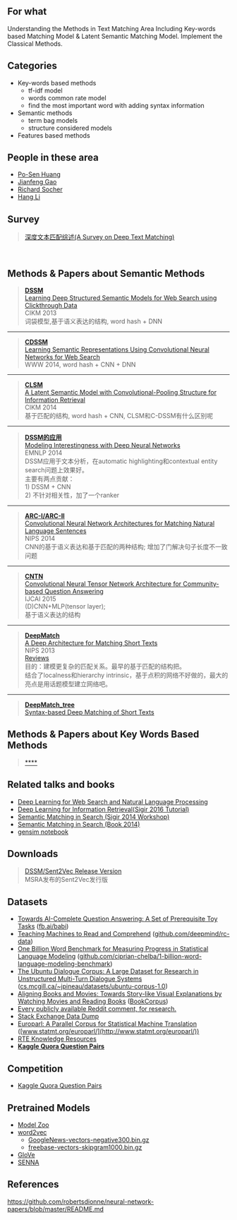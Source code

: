 ## For what
Understanding the Methods in Text Matching Area Including Key-words based Matching Model & Latent Semantic Matching Model.
Implement the Classical Methods.

## Categories
- Key-words based methods
    - tf-idf model
    - words common rate model
    - find the most important word with adding syntax information
- Semantic methods
    - term bag models
    - structure considered models
- Features based methods

## People in these area
- [Po-Sen Huang](https://posenhuang.github.io/full_publication.html)
- [Jianfeng Gao](https://www.microsoft.com/en-us/research/people/jfgao/)
- [Richard Socher](http://www.socher.org/index.php/Main/HomePage)
- [Hang Li](http://www.hangli-hl.com/index.html)

## Survey
> [深度文本匹配综述(A Survey on Deep Text Matching)](http://kns.cnki.net/KCMS/detail/detail.aspx?dbcode=CJFQ&dbname=CAPJLAST&filename=JSJX20160920002&uid=WEEvREcwSlJHSldRa1FhdXNXYXJvK0FZMlhXUDZsYnBMQjhHTElMeE1jRT0=$9A4hF_YAuvQ5obgVAqNKPCYcEjKensW4ggI8Fm4gTkoUKaID8j8gFw!!&v=MzA2OTFscVdNMENMTDdSN3FlWU9ac0ZDcmxWYnZPSTFzPUx6N0Jkckc0SDlmTXBvMUZaT3NOWXc5TXptUm42ajU3VDNm)
<br> 


## Methods & Papers about Semantic Methods

> [**DSSM**](./DSSM/dssm.py)
<br> [Learning Deep Structured Semantic Models for Web Search using Clickthrough Data](https://posenhuang.github.io/papers/cikm2013_DSSM_fullversion.pdf)
<br> CIKM 2013
<br> 词袋模型,基于语义表达的结构, word hash + DNN 
-----
> [**CDSSM**]() 
 <br> [Learning Semantic Representations Using Convolutional Neural Networks for Web Search](https://www.microsoft.com/en-us/research/wp-content/uploads/2016/02/www2014_cdssm_p07.pdf)
 <br> WWW 2014, word hash + CNN + DNN
----

> [**CLSM**]() 
 <br> [A Latent Semantic Model with Convolutional-Pooling Structure for Information Retrieval](https://www.microsoft.com/en-us/research/wp-content/uploads/2016/02/cikm2014_cdssm_final.pdf)
 <br> CIKM 2014
 <br> 基于匹配的结构, word hash + CNN, CLSM和C-DSSM有什么区别呢
----
 
> [**DSSM的应用**]()  
[Modeling Interestingness with Deep Neural Networks](https://www.microsoft.com/en-us/research/wp-content/uploads/2014/10/604_Paper.pdf)
<br> EMNLP 2014
<br> DSSM应用于文本分析，在automatic highlighting和contextual entity search问题上效果好。
<br> 主要有两点贡献：
<br> 1) DSSM + CNN
<br> 2) 不针对相关性，加了一个ranker
----

> [**ARC-I/ARC-II**]()   
  [Convolutional Neural Network Architectures 
for Matching Natural Language Sentences](https://papers.nips.cc/paper/5550-convolutional-neural-network-architectures-for-matching-natural-language-sentences.pdf)
<br> NIPS 2014
<br> CNN的基于语义表达和基于匹配的两种结构; 增加了门解决句子长度不一致问题
----
> [**CNTN**]() 
<br> [Convolutional Neural Tensor Network 
Architecture for Community-based Question Answering](https://ijcai.org/Proceedings/15/Papers/188.pdf)
<br> IJCAI 2015
<br> (D)CNN+MLP(tensor layer); 
<br> 基于语义表达的结构

-----
> [**DeepMatch**]()
<br> [A Deep Architecture for Matching Short Texts](https://papers.nips.cc/paper/5019-a-deep-architecture-for-matching-short-texts.pdf)
<br> NIPS 2013
<br> [Reviews](https://media.nips.cc/nipsbooks/nipspapers/paper_files/nips26/reviews/697.html)
<br> 目的：建模更复杂的匹配关系。最早的基于匹配的结构把。
<br> 结合了localness和hierarchy intrinsic，基于点积的网络不好做的，最大的亮点是用话题模型建立网络吧。

------
> [**DeepMatch_tree**]()
<br> [Syntax-based Deep Matching of Short Texts](https://arxiv.org/pdf/1503.02427.pdf)

## Methods & Papers about Key Words Based Methods
> [****]()
<br> []()

## Related talks and books
* [Deep Learning for Web Search and
Natural Language Processing](https://www.microsoft.com/en-us/research/wp-content/uploads/2016/02/wsdm2015.v3.pdf)
* [Deep Learning for Information Retrieval(Sigir 2016 Tutorial)](http://www.hangli-hl.com/uploads/3/4/4/6/34465961/deep_learning_for_information_retrieval.pdf)
* [Semantic Matching in Search (Sigir 2014 Workshop)](http://www.hangli-hl.com/uploads/3/4/4/6/34465961/semantic_matching_in_search.pdf)
* [Semantic Matching in Search (Book 2014)](http://www.bigdatalab.ac.cn/~junxu/publications/SemanticMatchingInSearch_2014.pdf)
* [gensim notebook](https://github.com/RaRe-Technologies/gensim/tree/develop/docs/notebooks)


## Downloads 
> [DSSM/Sent2Vec Release Version](https://www.microsoft.com/en-us/download/details.aspx?id=52365)
<br> MSRA发布的Sent2Vec发行版

## Datasets
* [Towards AI-Complete Question Answering: A Set of Prerequisite Toy Tasks](http://arxiv.org/abs/1502.05698 "Jason Weston, Antoine Bordes, Sumit Chopra, Tomas Mikolov, Alexander M. Rush") ([fb.ai/babi](http://fb.ai/babi))
* [Teaching Machines to Read and Comprehend](http://arxiv.org/abs/1506.03340 "Karl Moritz Hermann, Tomáš Kočiský, Edward Grefenstette, Lasse Espeholt, Will Kay, Mustafa Suleyman, Phil Blunsom") ([github.com/deepmind/rc-data](https://github.com/deepmind/rc-data))
* [One Billion Word Benchmark for Measuring Progress in Statistical Language Modeling](http://arxiv.org/abs/1312.3005 "Ciprian Chelba, Tomas Mikolov, Mike Schuster, Qi Ge, Thorsten Brants, Phillipp Koehn, Tony Robinson") ([github.com/ciprian-chelba/1-billion-word-language-modeling-benchmark](https://github.com/ciprian-chelba/1-billion-word-language-modeling-benchmark))
* [The Ubuntu Dialogue Corpus: A Large Dataset for Research in Unstructured Multi-Turn Dialogue Systems](http://arxiv.org/abs/1506.08909 "Ryan Lowe, Nissan Pow, Iulian Serban, Joelle Pineau") ([cs.mcgill.ca/~jpineau/datasets/ubuntu-corpus-1.0](http://cs.mcgill.ca/~jpineau/datasets/ubuntu-corpus-1.0/))
* [Aligning Books and Movies: Towards Story-like Visual Explanations by Watching Movies and Reading Books](http://arxiv.org/abs/1506.06724 "Yukun Zhu, Ryan Kiros, Richard Zemel, Ruslan Salakhutdinov, Raquel Urtasun, Antonio Torralba, Sanja Fidler") ([BookCorpus](http://www.cs.toronto.edu/~mbweb/))
* [Every publicly available Reddit comment, for research.](https://www.reddit.com/r/datasets/comments/3bxlg7/i_have_every_publicly_available_reddit_comment/ "Stuck_In_the_Matrix")
* [Stack Exchange Data Dump](https://archive.org/details/stackexchange "Stack Exchange")
* [Europarl: A Parallel Corpus for Statistical Machine Translation](http://www.iccs.inf.ed.ac.uk/~pkoehn/publications/europarl-mtsummit05.pdf "Philipp Koehn") ([www.statmt.org/europarl/](http://www.statmt.org/europarl/))
* [RTE Knowledge Resources](http://aclweb.org/aclwiki/index.php?title=RTE_Knowledge_Resources)
* [**Kaggle Quora Question Pairs**]()


## Competition
* [Kaggle Quora Question Pairs](https://www.kaggle.com/c/quora-question-pairs)


## Pretrained Models
* [Model Zoo](https://github.com/BVLC/caffe/wiki/Model-Zoo "Berkeley Vision and Learning Center")
* [word2vec](https://code.google.com/p/word2vec/ "Tomas Mikolov")
  * [GoogleNews-vectors-negative300.bin.gz](https://drive.google.com/file/d/0B7XkCwpI5KDYNlNUTTlSS21pQmM/edit?usp=sharing)
  * [freebase-vectors-skipgram1000.bin.gz](https://docs.google.com/file/d/0B7XkCwpI5KDYaDBDQm1tZGNDRHc/edit?usp=sharing)
* [GloVe](http://nlp.stanford.edu/projects/glove/ "Jeffrey Pennington, Richard Socher, Christopher D. Manning")
* [SENNA](http://ronan.collobert.com/senna/ "R. Collobert, J. Weston, L. Bottou, M. Karlen, K. Kavukcuoglu, P. Kuksa")


## References
https://github.com/robertsdionne/neural-network-papers/blob/master/README.md
